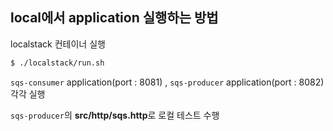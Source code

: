 ## local에서 application 실행하는 방법

localstack 컨테이너 실행
```bash
$ ./localstack/run.sh
```

`sqs-consumer` application(port : 8081) , `sqs-producer` application(port : 8082) 각각 실행

`sqs-producer`의 **src/http/sqs.http**로 로컬 테스트 수행
